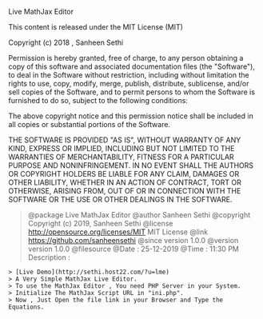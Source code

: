 Live MathJax Editor

This content is released under the MIT License (MIT)

Copyright (c) 2018 , Sanheen Sethi

Permission is hereby granted, free of charge, to any person obtaining a copy of this software and associated documentation files (the "Software"), to deal in the Software without restriction, including without limitation the rights to use, copy, modify, merge, publish, distribute, sublicense, and/or sell copies of the Software, and to permit persons to whom the Software is furnished to do so, subject to the following conditions:

The above copyright notice and this permission notice shall be included in all copies or substantial portions of the Software.

THE SOFTWARE IS PROVIDED "AS IS", WITHOUT WARRANTY OF ANY KIND, EXPRESS OR IMPLIED, INCLUDING BUT NOT LIMITED TO THE WARRANTIES OF MERCHANTABILITY, FITNESS FOR A PARTICULAR PURPOSE AND NONINFRINGEMENT. IN NO EVENT SHALL THE AUTHORS OR COPYRIGHT HOLDERS BE LIABLE FOR ANY CLAIM, DAMAGES OR OTHER LIABILITY, WHETHER IN AN ACTION OF CONTRACT, TORT OR OTHERWISE, ARISING FROM, OUT OF OR IN CONNECTION WITH THE SOFTWARE OR THE USE OR OTHER DEALINGS IN THE SOFTWARE.

>  @package Live MathJax Editor
>  @author	Sanheen Sethi
>  @copyright	Copyright (c) 2019, Sanheen Sethi
>  @license http://opensource.org/licenses/MIT	MIT License
>  @link https://github.com/sanheensethi
>  @since	version 1.0.0
>  @version	version 1.0.0
>  @filesource
>  @Date : 25-12-2019
>  @Time : 11:30 PM
>  Description :

	> [Live Demo](http://sethi.host22.com/?u=lme)
    > A Very Simple MathJax Live Editor.
	> To use the MathJax Editor , You need PHP Server in your System.
	> Initialize The MathJax Script URL in "ini.php".
	> Now , Just Open the file link in your Browser and Type the Equations.
	